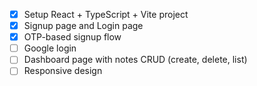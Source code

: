 - [x] Setup React + TypeScript + Vite project
- [x] Signup page and Login page
- [x] OTP-based signup flow
- [ ] Google login
- [ ] Dashboard page with notes CRUD (create, delete, list)
- [ ] Responsive design
